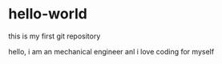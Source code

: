 # hello-world
this is my first git repository

hello, i am an mechanical engineer anl i love coding for myself
